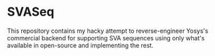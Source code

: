# SVASeq
This repository contains my hacky attempt to reverse-engineer Yosys's commercial backend for supporting SVA sequences using only what's available in open-source and implementing the rest.
